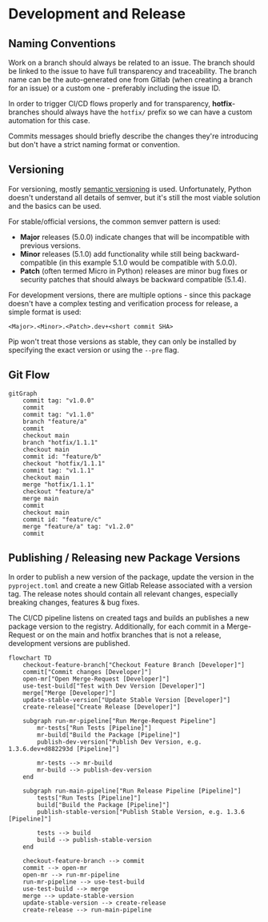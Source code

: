 # Development and Release

## Naming Conventions

Work on a branch should always be related to an issue. The branch should be linked to the issue to have full transparency and traceability. The branch name can be the auto-generated one from Gitlab (when creating a branch for an issue) or a custom one - preferably including the issue ID.

In order to trigger CI/CD flows properly and for transparency, **hotfix**-branches should always have the `hotfix/` prefix so we can have a custom automation for this case.

Commits messages should briefly describe the changes they're introducing but don't have a strict naming format or convention.

## Versioning

For versioning, mostly [semantic versioning](https://semver.org/) is used. Unfortunately, Python doesn't understand all details of semver, but it's
still the most viable solution and the basics can be used.

For stable/official versions, the common semver pattern is used:

- **Major** releases (5.0.0) indicate changes that will be incompatible with previous versions.
- **Minor** releases (5.1.0) add functionality while still being backward-compatible (in this example 5.1.0 would be compatible with 5.0.0).
- **Patch** (often termed Micro in Python) releases are minor bug fixes or security patches that should always be backward compatible (5.1.4).

For development versions, there are multiple options - since this package doesn't have a complex testing and verification process for release,
a simple format is used:

`<Major>.<Minor>.<Patch>.dev+<short commit SHA>`

Pip won't treat those versions as stable, they can only be installed by specifying the exact version or using the `--pre` flag.

## Git Flow

```mermaid
gitGraph
    commit tag: "v1.0.0"
    commit
    commit tag: "v1.1.0"
    branch "feature/a"
    commit
    checkout main
    branch "hotfix/1.1.1"
    checkout main
    commit id: "feature/b"
    checkout "hotfix/1.1.1"
    commit tag: "v1.1.1"
    checkout main
    merge "hotfix/1.1.1"
    checkout "feature/a"
    merge main
    commit
    checkout main
    commit id: "feature/c"
    merge "feature/a" tag: "v1.2.0"
    commit
```

## Publishing / Releasing new Package Versions

In order to publish a new version of the package, update the version in the `pyproject.toml` and create a new Gitlab Release associated with a version tag. The release notes should contain all relevant changes, especially breaking changes, features & bug fixes.

The CI/CD pipeline listens on created tags and builds an publishes a new package version to the registry. Additionally, for each commit in a Merge-Request or on the main and hotfix branches that is not a release, development versions are published.

```mermaid
flowchart TD
    checkout-feature-branch["Checkout Feature Branch [Developer]"]
    commit["Commit changes [Developer]"]
    open-mr["Open Merge-Request [Developer]"]
    use-test-build["Test with Dev Version [Developer]"]
    merge["Merge [Developer]"]
    update-stable-version["Update Stable Version [Developer]"]
    create-release["Create Release [Developer]"]

    subgraph run-mr-pipeline["Run Merge-Request Pipeline"]
        mr-tests["Run Tests [Pipeline]"]
        mr-build["Build the Package [Pipeline]"]
        publish-dev-version["Publish Dev Version, e.g. 1.3.6.dev+d882293d [Pipeline]"]

        mr-tests --> mr-build
        mr-build --> publish-dev-version
    end

    subgraph run-main-pipeline["Run Release Pipeline [Pipeline]"]
        tests["Run Tests [Pipeline]"]
        build["Build the Package [Pipeline]"]
        publish-stable-version["Publish Stable Version, e.g. 1.3.6 [Pipeline]"]

        tests --> build
        build --> publish-stable-version
    end

    checkout-feature-branch --> commit
    commit --> open-mr
    open-mr --> run-mr-pipeline
    run-mr-pipeline --> use-test-build
    use-test-build --> merge
    merge --> update-stable-version
    update-stable-version --> create-release
    create-release --> run-main-pipeline
```
